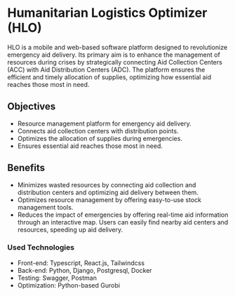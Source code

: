 # Humanitarian Logistics Optimizer (HLO)
HLO is a mobile and web-based software platform designed to revolutionize emergency aid delivery. Its primary aim is to enhance the management of resources during crises by strategically connecting Aid Collection Centers (ACC) with Aid Distribution Centers (ADC). The platform ensures the efficient and timely allocation of supplies, optimizing how essential aid reaches those most in need.

## Objectives
- Resource management platform for emergency aid delivery.
- Connects aid collection centers with distribution points.
- Optimizes the allocation of supplies during emergencies.
- Ensures essential aid reaches those most in need.

## Benefits
- Minimizes wasted resources by connecting aid collection and distribution centers and optimizing aid delivery between them.
- Optimizes resource management by offering easy-to-use stock management tools.
- Reduces the impact of emergencies by offering real-time aid information through an interactive map. Users can easily find nearby aid centers and resources, speeding up aid delivery.

### Used Technologies
- Front-end: Typescript, React.js, Tailwindcss
- Back-end: Python, Django, Postgresql, Docker
- Testing: Swagger, Postman
- Optimization: Python-based Gurobi
